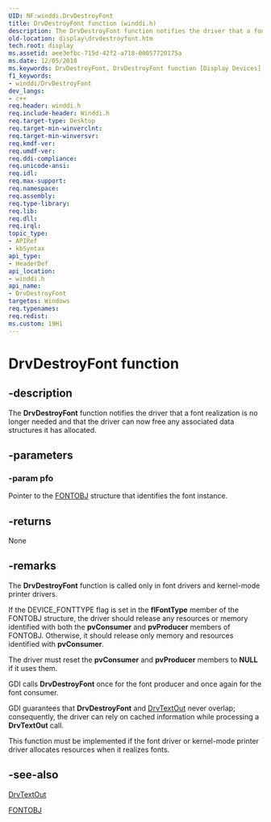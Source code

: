 ```yaml
---
UID: NF:winddi.DrvDestroyFont
title: DrvDestroyFont function (winddi.h)
description: The DrvDestroyFont function notifies the driver that a font realization is no longer needed and that the driver can now free any associated data structures it has allocated.
old-location: display\drvdestroyfont.htm
tech.root: display
ms.assetid: aee3efbc-715d-42f2-a718-00057720175a
ms.date: 12/05/2018
ms.keywords: DrvDestroyFont, DrvDestroyFont function [Display Devices], ddifncs_a73e0b14-897a-423d-a9db-8c4ba831a36b.xml, display.drvdestroyfont, winddi/DrvDestroyFont
f1_keywords:
- winddi/DrvDestroyFont
dev_langs:
- c++
req.header: winddi.h
req.include-header: Winddi.h
req.target-type: Desktop
req.target-min-winverclnt: 
req.target-min-winversvr: 
req.kmdf-ver: 
req.umdf-ver: 
req.ddi-compliance: 
req.unicode-ansi: 
req.idl: 
req.max-support: 
req.namespace: 
req.assembly: 
req.type-library: 
req.lib: 
req.dll: 
req.irql: 
topic_type:
- APIRef
- kbSyntax
api_type:
- HeaderDef
api_location:
- winddi.h
api_name:
- DrvDestroyFont
targetos: Windows
req.typenames: 
req.redist: 
ms.custom: 19H1
---
```


# DrvDestroyFont function


## -description


The <b>DrvDestroyFont</b> function notifies the driver that a font realization is no longer needed and that the driver can now free any associated data structures it has allocated.


## -parameters




### -param pfo

Pointer to the <a href="https://docs.microsoft.com/windows/desktop/api/winddi/ns-winddi-fontobj">FONTOBJ</a> structure that identifies the font instance.


## -returns



None




## -remarks



The <b>DrvDestroyFont</b> function is called only in font drivers and kernel-mode printer drivers. 

If the DEVICE_FONTTYPE flag is set in the <b>flFontType</b> member of the FONTOBJ structure, the driver should release any resources or memory identified with both the <b>pvConsumer</b> and <b>pvProducer</b> members of FONTOBJ. Otherwise, it should release only memory and resources identified with <b>pvConsumer</b>.

The driver must reset the <b>pvConsumer</b> and <b>pvProducer</b> members to <b>NULL</b> if it uses them.

GDI calls <b>DrvDestroyFont</b> once for the font producer and once again for the font consumer.

GDI guarantees that <b>DrvDestroyFont</b> and <a href="https://docs.microsoft.com/windows/desktop/api/winddi/nf-winddi-drvtextout">DrvTextOut</a> never overlap; consequently, the driver can rely on cached information while processing a <b>DrvTextOut</b> call.

This function must be implemented if the font driver or kernel-mode printer driver allocates resources when it realizes fonts.




## -see-also




<a href="https://docs.microsoft.com/windows/desktop/api/winddi/nf-winddi-drvtextout">DrvTextOut</a>



<a href="https://docs.microsoft.com/windows/desktop/api/winddi/ns-winddi-fontobj">FONTOBJ</a>
 

 

